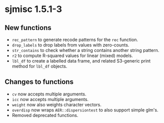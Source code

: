 # sjmisc 1.5.1-3

## New functions

* `rec_pattern` to generate recode patterns for the `rec` function.
* `drop_labels` to drop labels from values with zero-counts.
* `str_contains` to check whether a string contains another string pattern.
* `r2` to compute R-squared values for linear (mixed) models.
* `lbl_df` to create a labelled data frame, and related S3-generic print method for `lbl_df` objects.

## Changes to functions

* `cv` now accepts multiple arguments.
* `icc` now accepts multiple arguments.
* `weight` now also weights character vectors.
* `overdisp` now wraps `AER::dispersiontest` to also support simple glm's.
* Removed deprecated functions.